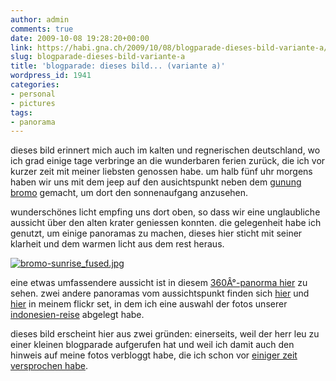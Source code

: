 ```yaml
---
author: admin
comments: true
date: 2009-10-08 19:28:20+00:00
link: https://habi.gna.ch/2009/10/08/blogparade-dieses-bild-variante-a/
slug: blogparade-dieses-bild-variante-a
title: 'blogparade: dieses bild... (variante a)'
wordpress_id: 1941
categories:
- personal
- pictures
tags:
- panorama
---
```


dieses bild erinnert mich auch im kalten und regnerischen deutschland, wo ich grad einige tage verbringe an die wunderbaren ferien zurück, die ich vor kurzer zeit mit meiner liebsten genossen habe. um halb fünf uhr morgens haben wir uns mit dem jeep auf den ausichtspunkt neben dem [gunung bromo](https://en.wikipedia.org/wiki/Mount_Bromo) gemacht, um dort den sonnenaufgang anzusehen.




wunderschönes licht empfing uns dort oben, so dass wir eine unglaubliche aussicht über den alten krater geniessen konnten. die gelegenheit habe ich genutzt, um einige panoramas zu machen, dieses hier sticht mit seiner klarheit und dem warmen licht aus dem rest heraus.




  

[![bromo-sunrise_fused.jpg](https://habi.gna.ch/wp-content/uploads/2009/10/bromo-sunrise_fused-tm.jpg)](https://habi.gna.ch/wp-content/uploads/2009/10/bromo-sunrise_fused.jpg)




eine etwas umfassendere aussicht ist in diesem [360Â°-panorma hier](https://habi.gna.ch/panoramas/bromo.html) zu sehen. zwei andere panoramas vom aussichtspunkt finden sich [hier](http://www.flickr.com/photos/habi/3981077457/) und [hier](http://www.flickr.com/photos/habi/3981848086/) in meinem flickr set, in dem ich eine auswahl der fotos unserer [indonesien-reise](http://www.flickr.com/photos/habi/sets/72157622391643909/) abgelegt habe.  





dieses bild erscheint hier aus zwei gründen: einerseits, weil der herr leu zu einer kleinen blogparade aufgerufen hat und weil ich damit auch den hinweis auf meine fotos verbloggt habe, die ich schon vor [einiger zeit versprochen habe](https://habi.gna.ch/2009/09/17/timelapse-sunrise-mount-bromo/).



